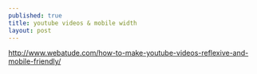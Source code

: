 ```yaml
---
published: true
title: youtube videos & mobile width
layout: post
---
```

<http://www.webatude.com/how-to-make-youtube-videos-reflexive-and-mobile-friendly/>